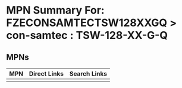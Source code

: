 



# MPN Summary For: FZECONSAMTECTSW128XXGQ > con-samtec : TSW-128-XX-G-Q

## MPNs
  

|MPN|Direct Links|Search Links|
| :--- | :--- | :--- |
||||
